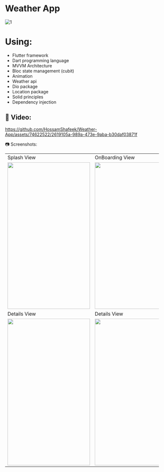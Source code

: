 # Weather App
![1](https://github.com/HossamShafeek/Weather-App/assets/74622522/dd70d665-752a-438e-84c5-d4673f30a039)

# Using:
- Flutter framework
- Dart programming language
- MVVM Architecture
- Bloc state management (cubit)
- Animation
- Weather api
- Dio package
- Location package
- Solid principles
- Dependency injection

## 🎥 Video:
https://github.com/HossamShafeek/Weather-App/assets/74622522/2619105a-989a-473e-9aba-b30daf03871f

📷 Screenshots:
<table>
  <tr>
     <td>Splash View</td>
    <td>OnBoarding View</td>
     <td>Home View</td>
     <td>Details View</td>
  </tr>
  <tr>
    <td><img src="https://github.com/HossamShafeek/Weather-App/assets/74622522/7d970817-e185-47df-b88e-4fec744e333c.jpg" width=270 height=480></td>
    <td><img src="https://github.com/HossamShafeek/Weather-App/assets/74622522/f5f023b2-c9d3-4e74-b4d3-f618abea2d0e.jpg" width=270 height=480></td>
    <td><img src="https://github.com/HossamShafeek/Weather-App/assets/74622522/fc9e5573-e5f0-43a7-bed3-00e9caf43adb.jpg" width=270 height=480></td>
    <td><img src="https://github.com/HossamShafeek/Weather-App/assets/74622522/3cde91f9-7b16-45f3-9381-feecb56fcc7f.jpg" width=270 height=480></td>
  </tr>
  <tr>
    <td>Details View</td>
    <td>Details View</td>
    <td>Details View</td>
     <td>Error View</td>
  </tr>
  <tr>
    <td><img src="https://github.com/HossamShafeek/Weather-App/assets/74622522/b5addbe9-ee48-4a45-a7f5-1cbc6f3ffb9f.jpg" width=270 height=480></td>
    <td><img src="https://github.com/HossamShafeek/Weather-App/assets/74622522/2bee8c4f-4cd1-4a6f-be24-222ce85e5e18.jpg" width=270 height=480></td>
    <td><img src="https://github.com/HossamShafeek/Weather-App/assets/74622522/7336e251-1e95-4011-958c-08f12a073fdf.jpg" width=270 height=480></td>
    <td><img src="https://github.com/HossamShafeek/Weather-App/assets/74622522/e759bc3d-5b9f-4fe4-91ad-f658d0920d2e.jpg" width=270 height=480></td>
  </tr>
 </table>
